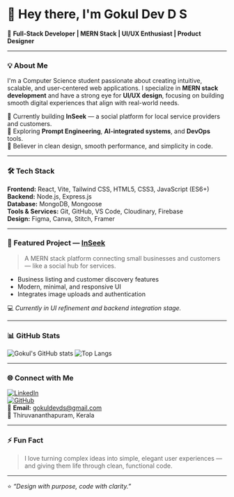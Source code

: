 # 👋 Hey there, I'm **Gokul Dev D S**

🚀 **Full-Stack Developer | MERN Stack | UI/UX Enthusiast | Product Designer**

---

### 💡 About Me
I'm a Computer Science student passionate about creating intuitive, scalable, and user-centered web applications. I specialize in **MERN stack development** and have a strong eye for **UI/UX design**, focusing on building smooth digital experiences that align with real-world needs.

🔹 Currently building **InSeek** — a social platform for local service providers and customers.  
🔹 Exploring **Prompt Engineering**, **AI-integrated systems**, and **DevOps** tools.  
🔹 Believer in clean design, smooth performance, and simplicity in code.

---

### 🛠️ Tech Stack
**Frontend:** React, Vite, Tailwind CSS, HTML5, CSS3, JavaScript (ES6+)  
**Backend:** Node.js, Express.js  
**Database:** MongoDB, Mongoose  
**Tools & Services:** Git, GitHub, VS Code, Cloudinary, Firebase  
**Design:** Figma, Canva, Stitch, Framer

---

### 🎨 Featured Project — [InSeek](#)
> A MERN stack platform connecting small businesses and customers — like a social hub for services.
- Business listing and customer discovery features
- Modern, minimal, and responsive UI
- Integrates image uploads and authentication

💻 *Currently in UI refinement and backend integration stage.*

---

### 📊 GitHub Stats
![Gokul's GitHub stats](https://github-readme-stats.vercel.app/api?username=gokuldevds&show_icons=true&theme=radical)
![Top Langs](https://github-readme-stats.vercel.app/api/top-langs/?username=gokuldevds&layout=compact&theme=radical)

---

### 🌐 Connect with Me
[![LinkedIn](https://img.shields.io/badge/LinkedIn-blue?style=flat&logo=linkedin)](https://linkedin.com/in/gokuldevds)  
[![GitHub](https://img.shields.io/badge/GitHub-black?style=flat&logo=github)](https://github.com/gokuldevds)  
📧 **Email:** gokuldevds@gmail.com  
📍 Thiruvananthapuram, Kerala

---

### ⚡ Fun Fact
> I love turning complex ideas into simple, elegant user experiences — and giving them life through clean, functional code.

---

⭐️ *“Design with purpose, code with clarity.”*
